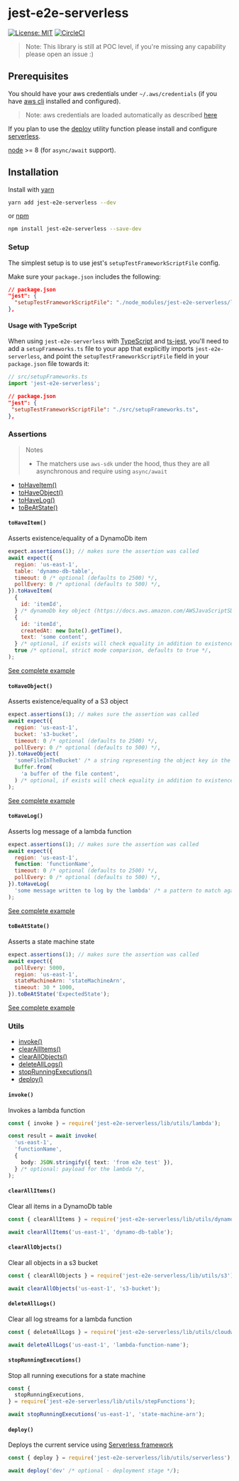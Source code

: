 # jest-e2e-serverless

[![License: MIT](https://img.shields.io/badge/License-MIT-yellow.svg)](https://opensource.org/licenses/MIT)
[![CircleCI](https://circleci.com/gh/erezrokah/jest-e2e-serverless.svg?style=svg)](https://circleci.com/gh/erezrokah/jest-e2e-serverless)

> Note: This library is still at POC level, if you're missing any capability please open an issue :)

## Prerequisites

You should have your aws credentials under `~/.aws/credentials` (if you have [aws cli](https://aws.amazon.com/cli/) installed and configured).

> Note: aws credentials are loaded automatically as described [here](https://docs.aws.amazon.com/sdk-for-javascript/v2/developer-guide/loading-node-credentials-shared.html)

If you plan to use the [deploy](#deploy) utility function please install and configure [serverless](https://serverless.com/framework/docs/getting-started/).

[node](https://nodejs.org/en/) >= 8 (for `async/await` support).

## Installation

Install with [yarn](https://github.com/yarnpkg/yarn)

```bash
yarn add jest-e2e-serverless --dev
```

or [npm](https://www.npmjs.com/)

```bash
npm install jest-e2e-serverless --save-dev
```

### Setup

The simplest setup is to use jest's `setupTestFrameworkScriptFile` config.

Make sure your `package.json` includes the following:

```json
// package.json
"jest": {
  "setupTestFrameworkScriptFile": "./node_modules/jest-e2e-serverless/lib/index.js",
},
```

#### Usage with TypeScript

When using `jest-e2e-serverless` with [TypeScript](http://typescriptlang.org/) and [ts-jest](https://github.com/kulshekhar/ts-jest), you'll need to add a `setupFrameworks.ts` file to your app that explicitly imports `jest-e2e-serverless`, and point the `setupTestFrameworkScriptFile` field in your `package.json` file towards it:

```typescript
// src/setupFrameworks.ts
import 'jest-e2e-serverless';
```

```json
// package.json
"jest": {
 "setupTestFrameworkScriptFile": "./src/setupFrameworks.ts",
},
```

### Assertions

> Notes
>
> - The matchers use `aws-sdk` under the hood, thus they are all asynchronous and require using `async/await`

- [toHaveItem()](#tohaveitem)
- [toHaveObject()](#tohaveobject)
- [toHaveLog()](#tohavelog)
- [toBeAtState()](#tobeatstate)

#### `toHaveItem()`

Asserts existence/equality of a DynamoDb item

```js
expect.assertions(1); // makes sure the assertion was called
await expect({
  region: 'us-east-1',
  table: 'dynamo-db-table',
  timeout: 0 /* optional (defaults to 2500) */,
  pollEvery: 0 /* optional (defaults to 500) */,
}).toHaveItem(
  {
    id: 'itemId',
  } /* dynamoDb key object (https://docs.aws.amazon.com/AWSJavaScriptSDK/latest/AWS/DynamoDB.html#getItem-property) */,
  {
    id: 'itemId',
    createdAt: new Date().getTime(),
    text: 'some content',
  } /* optional, if exists will check equality in addition to existence */,
  true /* optional, strict mode comparison, defaults to true */,
);
```

[See complete example](https://github.com/erezrokah/serverless-monorepo-app/blob/master/services/db-service/e2e/db.test.ts)

#### `toHaveObject()`

Asserts existence/equality of a S3 object

```js
expect.assertions(1); // makes sure the assertion was called
await expect({
  region: 'us-east-1',
  bucket: 's3-bucket',
  timeout: 0 /* optional (defaults to 2500) */,
  pollEvery: 0 /* optional (defaults to 500) */,
}).toHaveObject(
  'someFileInTheBucket' /* a string representing the object key in the bucket */,
  Buffer.from(
    'a buffer of the file content',
  ) /* optional, if exists will check equality in addition to existence */,
);
```

[See complete example](https://github.com/erezrokah/serverless-monorepo-app/blob/master/services/file-service/e2e/handler.test.ts)

#### `toHaveLog()`

Asserts log message of a lambda function

```js
expect.assertions(1); // makes sure the assertion was called
await expect({
  region: 'us-east-1',
  function: 'functionName',
  timeout: 0 /* optional (defaults to 2500) */,
  pollEvery: 0 /* optional (defaults to 500) */,
}).toHaveLog(
  'some message written to log by the lambda' /* a pattern to match against log messages */,
);
```

[See complete example](https://github.com/erezrokah/hello-retail/blob/master/e2eTests/src/sendUserLogin.test.ts)

#### `toBeAtState()`

Asserts a state machine state

```js
expect.assertions(1); // makes sure the assertion was called
await expect({
  pollEvery: 5000,
  region: 'us-east-1',
  stateMachineArn: 'stateMachineArn',
  timeout: 30 * 1000,
}).toBeAtState('ExpectedState');
```

[See complete example](https://github.com/erezrokah/hello-retail/blob/master/e2eTests/src/newProduct.test.ts#L85)

### Utils

- [invoke()](#invoke)
- [clearAllItems()](#clearallitems)
- [clearAllObjects()](#clearallobjects)
- [deleteAllLogs()](#deletealllogs)
- [stopRunningExecutions()](#stoprunningexecutions)
- [deploy()](#deploy)

#### `invoke()`

Invokes a lambda function

```typescript
const { invoke } = require('jest-e2e-serverless/lib/utils/lambda');

const result = await invoke(
  'us-east-1',
  'functionName',
  {
    body: JSON.stringify({ text: 'from e2e test' }),
  } /* optional: payload for the lambda */,
);
```

#### `clearAllItems()`

Clear all items in a DynamoDb table

```typescript
const { clearAllItems } = require('jest-e2e-serverless/lib/utils/dynamoDb');

await clearAllItems('us-east-1', 'dynamo-db-table');
```

#### `clearAllObjects()`

Clear all objects in a s3 bucket

```typescript
const { clearAllObjects } = require('jest-e2e-serverless/lib/utils/s3');

await clearAllObjects('us-east-1', 's3-bucket');
```

#### `deleteAllLogs()`

Clear all log streams for a lambda function

```typescript
const { deleteAllLogs } = require('jest-e2e-serverless/lib/utils/cloudwatch');

await deleteAllLogs('us-east-1', 'lambda-function-name');
```

#### `stopRunningExecutions()`

Stop all running executions for a state machine

```typescript
const {
  stopRunningExecutions,
} = require('jest-e2e-serverless/lib/utils/stepFunctions');

await stopRunningExecutions('us-east-1', 'state-machine-arn');
```

#### `deploy()`

Deploys the current service using [Serverless framework](https://serverless.com/)

```typescript
const { deploy } = require('jest-e2e-serverless/lib/utils/serverless');

await deploy('dev' /* optional - deployment stage */);
```
